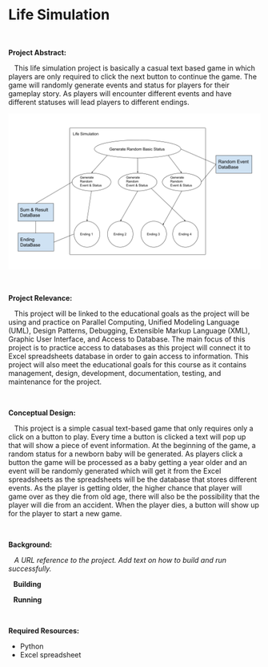 <h1>Life Simulation</h1>
<br/>

<b>Project Abstract:</b>
<p>&nbsp;&nbsp; This life simulation project is basically a casual text based game in which players are only required to click the next button to continue the game. The game will randomly generate events and status for players for their gameplay story. As players will encounter different events and have different statuses will lead players to different endings.<p>
  
 ![](https://raw.githubusercontent.com/Shuang71671/Individual-Subject-Proposal-/main/Life%20Simulation%20Project%20PNG.png)
  
</br>

<b>Project Relevance: </b>
<p>&nbsp;&nbsp; This project will be linked to the educational goals as the project will be using and practice on Parallel Computing, Unified Modeling Language (UML), Design Patterns, Debugging, Extensible Markup Language (XML), Graphic User Interface, and Access to Database. The main focus of this project is to practice access to databases as this project will connect it to Excel spreadsheets database in order to gain access to information. This project will also meet the educational goals for this course as it contains management, design, development, documentation, testing, and maintenance for the project.</p>

</br>

<b>Conceptual Design: </b>
<p>&nbsp;&nbsp; This project is a simple casual text-based game that only requires only a click on a button to play. Every time a button is clicked a text will pop up that will show a piece of event information. At the beginning of the game, a random status for a newborn baby will be generated. As players click a button the game will be processed as a baby getting a year older and an event will be randomly generated which will get it from the Excel spreadsheets as the spreadsheets will be the database that stores different events. As the player is getting older, the higher chance that player will game over as they die from old age, there will also be the possibility that the player will die from an accident. When the player dies, a button will show up for the player to start a new game.
</p>

</br>

<b>Background: </b>

<p><i>&nbsp;&nbsp; A URL reference to the project. Add text on how to build and run successfully.</i></p>

<b>&nbsp;&nbsp; Building</b>

<b>&nbsp;&nbsp; Running</b>


</br>

<b>Required Resources: </b>
<ul>
  <li>Python</li>
  <li>Excel spreadsheet</li>
</ul>
